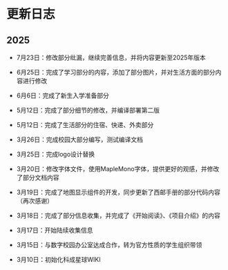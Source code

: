 # 更新日志

## 2025
- 7月23日：修改部分纰漏，继续完善信息，并将内容更新至2025年版本

- 6月25日：完成了学习部分的内容，添加了部分图片，并对生活方面的部分内容进行修改 

- 6月6日：完成了新生入学准备部分

- 5月12日：完成了部分细节的修改，并编译部署第二版

- 5月12日：完成了生活部分的住宿、快递、外卖部分
  
- 3月26日：完成校园大部分编写，测试编译文档

- 3月25日：完成logo设计替换

- 3月20日：修改字体文件，使用MapleMono字体，提供更好的观感，并修改了部分文档内容

- 3月19日：完成了地图显示组件的开发，同步更新了西邮手册的部分代码内容（再次感谢）

- 3月18日：完成了部分信息收集，并完成了《开始阅读》、《项目介绍》的内容

- 3月17日：开始陆续收集信息

- 3月15日：与数字校园办公室达成合作，转为官方性质的学生组织带领

- 3月10日：初始化科成星球WIKI
